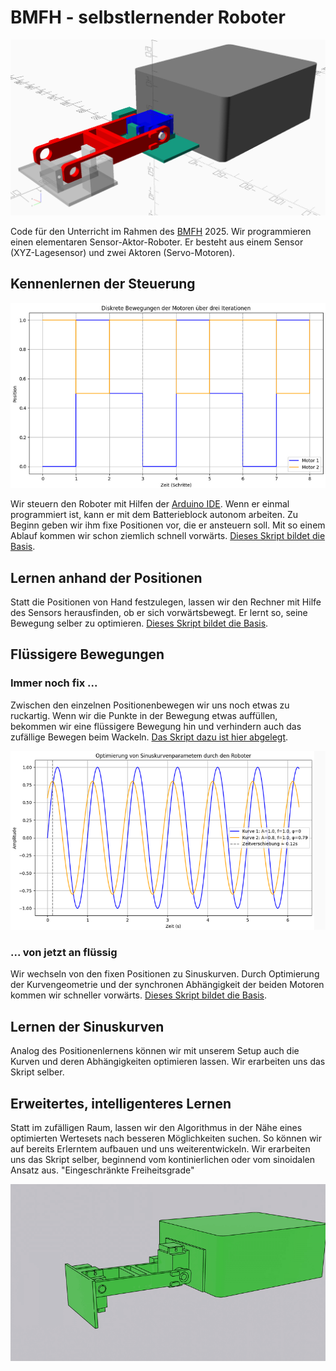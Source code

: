 # BMFH - selbstlernender Roboter

![Die Klammern für den Roboter werden 3D-gedruckt](openscad_klammern.png)

Code für den Unterricht im Rahmen des [BMFH](https://www.bmfh.ch/) 2025. Wir programmieren einen elementaren Sensor-Aktor-Roboter. Er besteht aus einem Sensor (XYZ-Lagesensor) und zwei Aktoren (Servo-Motoren).  

## Kennenlernen der Steuerung

![Steuerung der zwei Servor-Motoren mit Hilfe von diskreten Positionen](steuerungdiskret.png)

Wir steuern den Roboter mit Hilfen der [Arduino IDE](https://arduino.cc). Wenn er einmal programmiert ist, kann er mit dem Batterieblock autonom arbeiten. Zu Beginn geben wir ihm fixe Positionen vor, die er ansteuern soll. Mit so einem Ablauf kommen wir schon ziemlich schnell vorwärts. [Dieses Skript bildet die Basis](./kontinuierlich/kontinuierlich.ino).

## Lernen anhand der Positionen

Statt die Positionen von Hand festzulegen, lassen wir den Rechner mit Hilfe des Sensors herausfinden, ob er sich vorwärtsbewegt. Er lernt so, seine Bewegung selber zu optimieren. [Dieses Skript bildet die Basis](./selbstlernend/selbstlernend.ino).

## Flüssigere Bewegungen

### Immer noch fix ...

Zwischen den einzelnen Positionenbewegen wir uns noch etwas zu ruckartig. Wenn wir die Punkte in der Bewegung etwas auffüllen, bekommen wir eine flüssigere Bewegung hin und verhindern auch das zufällige Bewegen beim Wackeln. [Das Skript dazu ist hier abgelegt](./fluessig/fluessig.ino).

![Steuerung der zwei Servor-Motoren mit Hilfe von Sinuskurven](steuerungskurve.png)

### ... von jetzt an flüssig

Wir wechseln von den fixen Positionen zu Sinuskurven. Durch Optimierung der Kurvengeometrie und der synchronen Abhängigkeit der beiden Motoren kommen wir schneller vorwärts.  [Dieses Skript bildet die Basis](./sinus/sinus.ino).

## Lernen der Sinuskurven

Analog des Positionenlernens können wir mit unserem Setup auch die Kurven und deren Abhängigkeiten optimieren lassen. Wir erarbeiten uns das Skript selber.

## Erweitertes, intelligenteres Lernen

Statt im zufälligen Raum, lassen wir den Algorithmus in der Nähe eines optimierten Wertesets nach besseren Möglichkeiten suchen. So können wir auf bereits Erlerntem aufbauen und uns weiterentwickeln. Wir erarbeiten uns das Skript selber, beginnend vom kontinierlichen oder vom sinoidalen Ansatz aus. "Eingeschränkte Freiheitsgrade"

![Animation des Gestells](fullmove.gif)